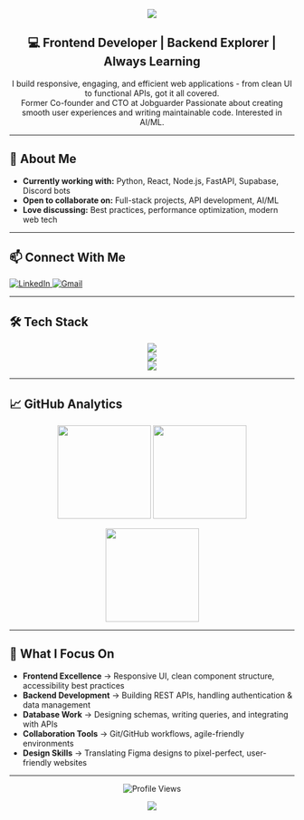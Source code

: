 <!-- Banner -->
<p align="center">
  <img src="https://capsule-render.vercel.app/api?type=waving&height=200&text=Amna%20Fatima&fontAlign=50&fontAlignY=40&color=gradient" />
</p>

<!-- Intro -->
<h2 align="center">💻 Frontend Developer | Backend Explorer | Always Learning</h2>
<p align="center">
I build responsive, engaging, and efficient web applications - from clean UI to functional APIs, got it all covered.<br/>
Former Co-founder and CTO at Jobguarder
Passionate about creating smooth user experiences and writing maintainable code. Interested in AI/ML.
</p>

---

## 🚀 About Me
- **Currently working with:** Python, React, Node.js, FastAPI, Supabase, Discord bots
- **Open to collaborate on:** Full-stack projects, API development, AI/ML
- **Love discussing:** Best practices, performance optimization, modern web tech  

---

## 📫 Connect With Me

<p>
  <a href="https://www.linkedin.com/in/amna-fatima-9777622a1/" target="_blank">
    <img src="https://img.shields.io/badge/LinkedIn-0A66C2?style=flat&logo=linkedin&logoColor=white" alt="LinkedIn"/>
  </a>
  <a href="mailto:amnafatima12@gmail.com">
    <img src="https://img.shields.io/badge/Gmail-D14836?style=flat&logo=gmail&logoColor=white" alt="Gmail"/>
  </a>
</p>

---

## 🛠 Tech Stack

<p align="center">
  <img src="https://skillicons.dev/icons?i=html,css,js,ts,react,vite,tailwind,bootstrap,nginx,wordpress" /><br/>
  <img src="https://skillicons.dev/icons?i=nodejs,express,fastapi,django,python,sqlite,postgresql,mongodb,discord,mysql" /><br/>
  <img src="https://skillicons.dev/icons?i=figma,latex,matlab,postman,raspberrypi,powershell,robloxstudio,vscode,replit,photoshop" /><br/>
</p>

---

## 📈 GitHub Analytics

<p align="center">
  <img src="https://github-readme-stats.vercel.app/api?username=amnafatimaa&theme=algolia&show_icons=true&hide_border=true" height="165"/>
  <img src="https://streak-stats.demolab.com?user=amnafatimaa&theme=algolia&hide_border=true" height="165"/>
</p>

<p align="center">
  <img src="https://github-readme-stats.vercel.app/api/top-langs/?username=amnafatimaa&layout=compact&theme=algolia&hide_border=true" height="165"/>
</p>

---

## 🌟 What I Focus On  
- **Frontend Excellence** → Responsive UI, clean component structure, accessibility best practices  
- **Backend Development** → Building REST APIs, handling authentication & data management  
- **Database Work** → Designing schemas, writing queries, and integrating with APIs  
- **Collaboration Tools** → Git/GitHub workflows, agile-friendly environments  
- **Design Skills** → Translating Figma designs to pixel-perfect, user-friendly websites  

---

<p align="center">
  <img src="https://komarev.com/ghpvc/?username=amnafatimaa&style=for-the-badge&color=blue" alt="Profile Views"/>
</p>

<!-- Footer -->
<p align="center">
  <img src="https://capsule-render.vercel.app/api?type=waving&height=100&section=footer&color=gradient" />
</p>


















